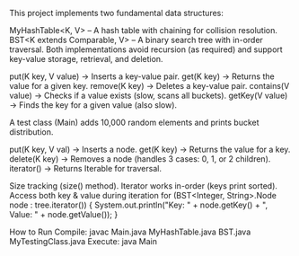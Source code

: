 This project implements two fundamental data structures:

MyHashTable<K, V> – A hash table with chaining for collision resolution.
BST<K extends Comparable<K>, V> – A binary search tree with in-order traversal.
Both implementations avoid recursion (as required) and support key-value storage, retrieval, and deletion.

put(K key, V value) → Inserts a key-value pair.
get(K key) → Returns the value for a given key.
remove(K key) → Deletes a key-value pair.
contains(V value) → Checks if a value exists (slow, scans all buckets).
getKey(V value) → Finds the key for a given value (also slow).

A test class (Main) adds 10,000 random elements and prints bucket distribution.

put(K key, V val) → Inserts a node.
get(K key) → Returns the value for a key.
delete(K key) → Removes a node (handles 3 cases: 0, 1, or 2 children).
iterator() → Returns Iterable<Node> for traversal.

Size tracking (size() method).
Iterator works in-order (keys print sorted).
Access both key & value during iteration
for (BST<Integer, String>.Node node : tree.iterator()) {
    System.out.println("Key: " + node.getKey() + ", Value: " + node.getValue());
}

How to Run
Compile:
javac Main.java MyHashTable.java BST.java MyTestingClass.java
Execute:
java Main
